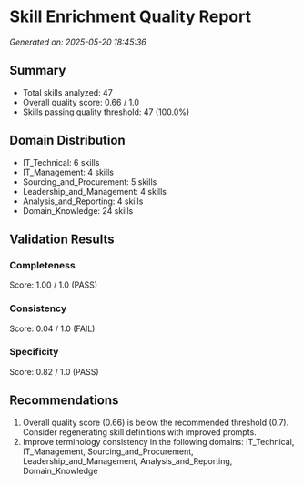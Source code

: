 # Skill Enrichment Quality Report

*Generated on: 2025-05-20 18:45:36*

## Summary

- Total skills analyzed: 47
- Overall quality score: 0.66 / 1.0
- Skills passing quality threshold: 47 (100.0%)

## Domain Distribution

- IT_Technical: 6 skills
- IT_Management: 4 skills
- Sourcing_and_Procurement: 5 skills
- Leadership_and_Management: 4 skills
- Analysis_and_Reporting: 4 skills
- Domain_Knowledge: 24 skills

## Validation Results

### Completeness

Score: 1.00 / 1.0 (PASS)

### Consistency

Score: 0.04 / 1.0 (FAIL)

### Specificity

Score: 0.82 / 1.0 (PASS)

## Recommendations

1. Overall quality score (0.66) is below the recommended threshold (0.7). Consider regenerating skill definitions with improved prompts.
2. Improve terminology consistency in the following domains: IT_Technical, IT_Management, Sourcing_and_Procurement, Leadership_and_Management, Analysis_and_Reporting, Domain_Knowledge
